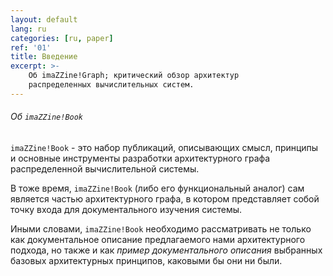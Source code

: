 ```yaml
---
layout: default
lang: ru
categories: [ru, paper]
ref: '01'
title: Введение
excerpt: >-
    Об imaZZine!Graph; критический обзор архитектур
    распределенных вычислительных систем.
---
```


###### Об `imaZZine!Book`

`imaZZine!Book` - это набор публикаций, описывающих смысл, принципы и основные инструменты разработки архитектурного графа распределенной вычислительной системы.

В тоже время, `imaZZine!Book` (либо его функциональный аналог) сам является частью архитектурного графа, в котором представляет собой точку входа для документального изучения системы.

Иными словами, `imaZZine!Book` необходимо рассматривать не только как документальное описание предлагаемого нами архитектурного подхода, но также и как *пример документального описания* выбранных базовых архитектурных принципов, каковыми бы они ни были.

